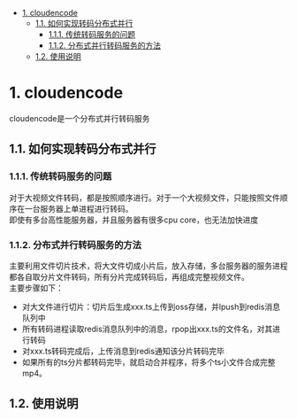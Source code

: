 <!-- TOC -->

- [1. cloudencode](#1-cloudencode)
    - [1.1. 如何实现转码分布式并行](#11-%E5%A6%82%E4%BD%95%E5%AE%9E%E7%8E%B0%E8%BD%AC%E7%A0%81%E5%88%86%E5%B8%83%E5%BC%8F%E5%B9%B6%E8%A1%8C)
        - [1.1.1. 传统转码服务的问题](#111-%E4%BC%A0%E7%BB%9F%E8%BD%AC%E7%A0%81%E6%9C%8D%E5%8A%A1%E7%9A%84%E9%97%AE%E9%A2%98)
        - [1.1.2. 分布式并行转码服务的方法](#112-%E5%88%86%E5%B8%83%E5%BC%8F%E5%B9%B6%E8%A1%8C%E8%BD%AC%E7%A0%81%E6%9C%8D%E5%8A%A1%E7%9A%84%E6%96%B9%E6%B3%95)
    - [1.2. 使用说明](#12-%E4%BD%BF%E7%94%A8%E8%AF%B4%E6%98%8E)

<!-- /TOC -->
# 1. cloudencode
cloudencode是一个分布式并行转码服务

## 1.1. 如何实现转码分布式并行

### 1.1.1. 传统转码服务的问题
对于大视频文件转码，都是按照顺序进行。对于一个大视频文件，只能按照文件顺序在一台服务器上单进程进行转码。<br/>
即使有多台高性能服务器，并且服务器有很多cpu core，也无法加快进度

### 1.1.2. 分布式并行转码服务的方法
主要利用文件切片技术，将大文件切成小片后，放入存储，多台服务器的服务进程都各自取分片文件转码，所有分片完成转码后，再组成完整视频文件。<br/>
主要步骤如下：
* 对大文件进行切片：切片后生成xxx.ts上传到oss存储，并lpush到redis消息队列中
* 所有转码进程读取redis消息队列中的消息，rpop出xxx.ts的文件名，对其进行转码
* 对xxx.ts转码完成后，上传消息到redis通知该分片转码完毕
* 如果所有的ts分片都转码完毕，就启动合并程序，将多个ts小文件合成完整mp4。

## 1.2. 使用说明

